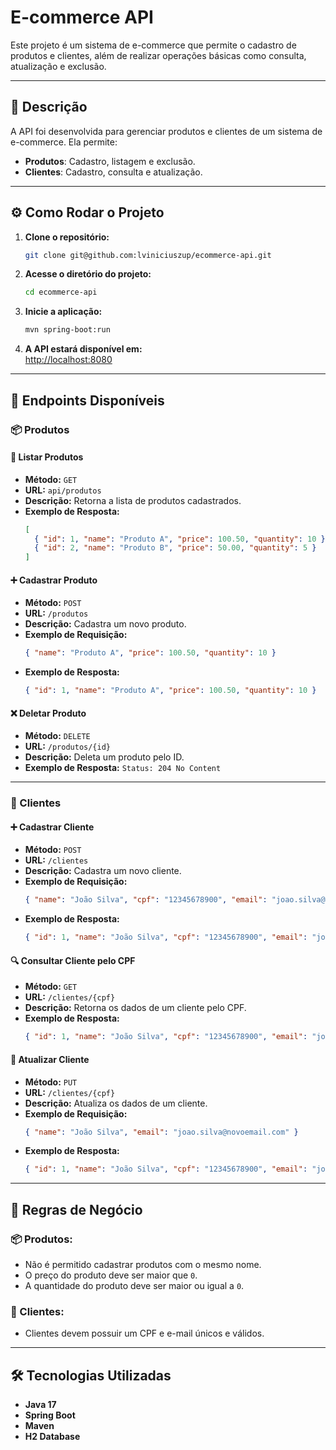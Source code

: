# E-commerce API

Este projeto é um sistema de e-commerce que permite o cadastro de produtos e clientes, além de realizar operações básicas como consulta, atualização e exclusão.

---

## 📌 Descrição

A API foi desenvolvida para gerenciar produtos e clientes de um sistema de e-commerce. Ela permite:

- **Produtos**: Cadastro, listagem e exclusão.
- **Clientes**: Cadastro, consulta e atualização.

---

## ⚙️ Como Rodar o Projeto

1. **Clone o repositório:**  
   ```bash
   git clone git@github.com:lviniciuszup/ecommerce-api.git
   ```

2. **Acesse o diretório do projeto:**  
   ```bash
   cd ecommerce-api
   ```

3. **Inicie a aplicação:**  
   ```bash
   mvn spring-boot:run
   ```

4. **A API estará disponível em:**  
   [http://localhost:8080](http://localhost:8080)

---

## 📌 Endpoints Disponíveis

### 📦 Produtos

#### 📜 Listar Produtos
- **Método:** `GET`
- **URL:** `api/produtos`
- **Descrição:** Retorna a lista de produtos cadastrados.
- **Exemplo de Resposta:**
  ```json
  [
    { "id": 1, "name": "Produto A", "price": 100.50, "quantity": 10 },
    { "id": 2, "name": "Produto B", "price": 50.00, "quantity": 5 }
  ]
  ```

#### ➕ Cadastrar Produto
- **Método:** `POST`
- **URL:** `/produtos`
- **Descrição:** Cadastra um novo produto.
- **Exemplo de Requisição:**
  ```json
  { "name": "Produto A", "price": 100.50, "quantity": 10 }
  ```
- **Exemplo de Resposta:**
  ```json
  { "id": 1, "name": "Produto A", "price": 100.50, "quantity": 10 }
  ```

#### ❌ Deletar Produto
- **Método:** `DELETE`
- **URL:** `/produtos/{id}`
- **Descrição:** Deleta um produto pelo ID.
- **Exemplo de Resposta:** `Status: 204 No Content`

---

### 🧑 Clientes

#### ➕ Cadastrar Cliente
- **Método:** `POST`
- **URL:** `/clientes`
- **Descrição:** Cadastra um novo cliente.
- **Exemplo de Requisição:**
  ```json
  { "name": "João Silva", "cpf": "12345678900", "email": "joao.silva@example.com" }
  ```
- **Exemplo de Resposta:**
  ```json
  { "id": 1, "name": "João Silva", "cpf": "12345678900", "email": "joao.silva@example.com" }
  ```

#### 🔍 Consultar Cliente pelo CPF
- **Método:** `GET`
- **URL:** `/clientes/{cpf}`
- **Descrição:** Retorna os dados de um cliente pelo CPF.
- **Exemplo de Resposta:**
  ```json
  { "id": 1, "name": "João Silva", "cpf": "12345678900", "email": "joao.silva@example.com" }
  ```

#### 🔄 Atualizar Cliente
- **Método:** `PUT`
- **URL:** `/clientes/{cpf}`
- **Descrição:** Atualiza os dados de um cliente.
- **Exemplo de Requisição:**
  ```json
  { "name": "João Silva", "email": "joao.silva@novoemail.com" }
  ```
- **Exemplo de Resposta:**
  ```json
  { "id": 1, "name": "João Silva", "cpf": "12345678900", "email": "joao.silva@novoemail.com" }
  ```

---

## 📜 Regras de Negócio

### 📦 Produtos:
- Não é permitido cadastrar produtos com o mesmo nome.
- O preço do produto deve ser maior que `0`.
- A quantidade do produto deve ser maior ou igual a `0`.

### 🧑 Clientes:
- Clientes devem possuir um CPF e e-mail únicos e válidos.

---

## 🛠️ Tecnologias Utilizadas

- **Java 17**
- **Spring Boot**
- **Maven**
- **H2 Database**

